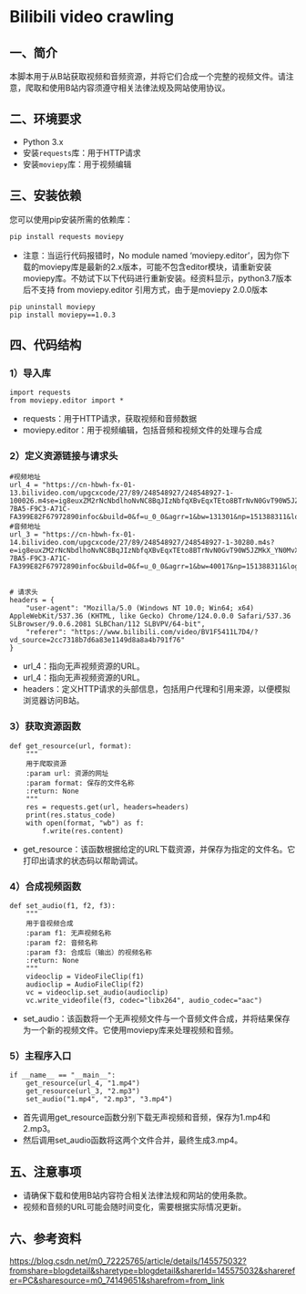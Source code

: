 # Bilibili video crawling

## 一、简介
本脚本用于从B站获取视频和音频资源，并将它们合成一个完整的视频文件。请注意，爬取和使用B站内容须遵守相关法律法规及网站使用协议。

## 二、环境要求
- Python 3.x
- 安装`requests`库：用于HTTP请求
- 安装`moviepy`库：用于视频编辑

## 三、安装依赖
您可以使用pip安装所需的依赖库：
```bash
pip install requests moviepy
```
* 注意：当运行代码报错时，No module named ‘moviepy.editor’，因为你下载的moviepy库是最新的2.x版本，可能不包含editor模块，请重新安装moviepy库。不妨试下以下代码进行重新安装。经资料显示，python3.7版本后不支持 from moviepy.editor 引用方式，由于是moviepy 2.0.0版本
```
pip uninstall moviepy
pip install moviepy==1.0.3
```

## 四、代码结构
### 1）导入库
```
import requests
from moviepy.editor import *
```

* requests：用于HTTP请求，获取视频和音频数据 
* moviepy.editor：用于视频编辑，包括音频和视频文件的处理与合成
  
### 2）定义资源链接与请求头
```
#视频地址
url_4 = "https://cn-hbwh-fx-01-13.bilivideo.com/upgcxcode/27/89/248548927/248548927-1-100026.m4se=ig8euxZM2rNcNbdlhoNvNC8BqJIzNbfqXBvEqxTEto8BTrNvN0GvT90W5JZMkX_YN0MvXg8gNEV4NC8xNEV4N03eN0B5tZlqNxTEto8BTrNvNeZVuJ10Kj_g2UB02J0mN0B5tZlqNCNEto8BTrNvNC7MTX502C8f2jmMQJ6mqF2fka1mqx6gqj0eN0B599M=&uipk=5&nbs=1&deadline=1742382759&gen=playurlv2&os=bcache&oi=3746251271&trid=0000aae5a0b9d91f46a1baf3468da4b58ddau&mid=3461562702498712&platform=pc&og=cos&upsig=dfba35ea6901d1e27d167c89beafc2af&uparams=e,uipk,nbs,deadline,gen,os,oi,trid,mid,platform,og&cdnid=3881&bvc=vod&nettype=0&orderid=0,3&buvid=9AEF060E-7BA5-F9C3-A71C-FA399E82F67972890infoc&build=0&f=u_0_0&agrr=1&bw=131301&np=151388311&logo=80000000"
#音频地址
url_3 = "https://cn-hbwh-fx-01-14.bilivideo.com/upgcxcode/27/89/248548927/248548927-1-30280.m4s?e=ig8euxZM2rNcNbdlhoNvNC8BqJIzNbfqXBvEqxTEto8BTrNvN0GvT90W5JZMkX_YN0MvXg8gNEV4NC8xNEV4N03eN0B5tZlqNxTEto8BTrNvNeZVuJ10Kj_g2UB02J0mN0B5tZlqNCNEto8BTrNvNC7MTX502C8f2jmMQJ6mqF2fka1mqx6gqj0eN0B599M=&uipk=5&nbs=1&deadline=1742382759&gen=playurlv2&os=bcache&oi=3746251271&trid=0000aae5a0b9d91f46a1baf3468da4b58ddau&mid=3461562702498712&platform=pc&og=cos&upsig=77541264ad991b1e1712438054cd3ba1&uparams=e,uipk,nbs,deadline,gen,os,oi,trid,mid,platform,og&cdnid=3882&bvc=vod&nettype=0&orderid=0,3&buvid=9AEF060E-7BA5-F9C3-A71C-FA399E82F67972890infoc&build=0&f=u_0_0&agrr=1&bw=40017&np=151388311&logo=80000000"


# 请求头
headers = {
    "user-agent": "Mozilla/5.0 (Windows NT 10.0; Win64; x64) AppleWebKit/537.36 (KHTML, like Gecko) Chrome/124.0.0.0 Safari/537.36 SLBrowser/9.0.6.2081 SLBChan/112 SLBVPV/64-bit",
    "referer": "https://www.bilibili.com/video/BV1F5411L7D4/?vd_source=2cc7318b7d6a83e1149d8a8a4b791f76"
}
```
* url_4：指向无声视频资源的URL。
* url_4：指向无声视频资源的URL。
* headers：定义HTTP请求的头部信息，包括用户代理和引用来源，以便模拟浏览器访问B站。

### 3）获取资源函数
```
def get_resource(url, format):
    """
    用于爬取资源
    :param url: 资源的网址
    :param format: 保存的文件名称
    :return: None
    """
    res = requests.get(url, headers=headers)
    print(res.status_code)
    with open(format, "wb") as f:
        f.write(res.content)
```
* get_resource：该函数根据给定的URL下载资源，并保存为指定的文件名。它打印出请求的状态码以帮助调试。

### 4）合成视频函数
```
def set_audio(f1, f2, f3):
    """
    用于音视频合成
    :param f1: 无声视频名称
    :param f2: 音频名称
    :param f3: 合成后（输出）的视频名称
    :return: None
    """
    videoclip = VideoFileClip(f1)
    audioclip = AudioFileClip(f2)
    vc = videoclip.set_audio(audioclip)
    vc.write_videofile(f3, codec="libx264", audio_codec="aac")
```
* set_audio：该函数将一个无声视频文件与一个音频文件合成，并将结果保存为一个新的视频文件。它使用moviepy库来处理视频和音频。

### 5）主程序入口
```
if __name__ == "__main__":
    get_resource(url_4, "1.mp4")
    get_resource(url_3, "2.mp3")
    set_audio("1.mp4", "2.mp3", "3.mp4")
```
* 首先调用get_resource函数分别下载无声视频和音频，保存为1.mp4和2.mp3。
* 然后调用set_audio函数将这两个文件合并，最终生成3.mp4。

## 五、注意事项
* 请确保下载和使用B站内容符合相关法律法规和网站的使用条款。
* 视频和音频的URL可能会随时间变化，需要根据实际情况更新。
   
## 六、参考资料
https://blog.csdn.net/m0_72225765/article/details/145575032?fromshare=blogdetail&sharetype=blogdetail&sharerId=145575032&sharerefer=PC&sharesource=m0_74149651&sharefrom=from_link
